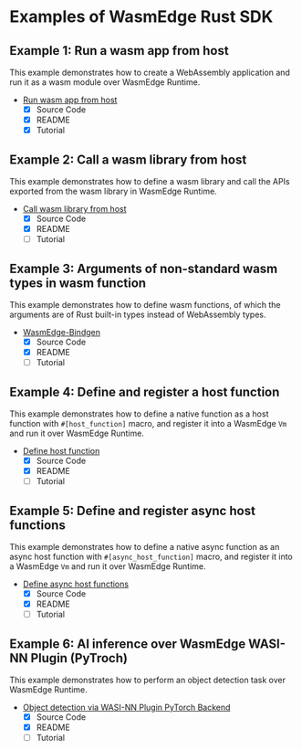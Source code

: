 # Examples of WasmEdge Rust SDK

## Example 1: Run a wasm app from host

This example demonstrates how to create a WebAssembly application and run it as a wasm module over WasmEdge Runtime.

- [Run wasm app from host](run-wasm-app-from-host/README.md)
  - [x] Source Code
  - [x] README
  - [x] Tutorial

## Example 2: Call a wasm library from host

This example demonstrates how to define a wasm library and call the APIs exported from the wasm library in WasmEdge Runtime.

- [Call wasm library from host](call-wasm-lib-from-host/README.md)
  - [x] Source Code
  - [x] README
  - [ ] Tutorial

## Example 3: Arguments of non-standard wasm types in wasm function

This example demonstrates how to define wasm functions, of which the arguments are of Rust built-in types instead of WebAssembly types.

- [WasmEdge-Bindgen](wasmedge-bindgen/README.md)
  - [x] Source Code
  - [x] README
  - [ ] Tutorial

## Example 4: Define and register a host function

This example demonstrates how to define a native function as a host function with `#[host_function]` macro, and register it into a WasmEdge `Vm` and run it over WasmEdge Runtime.

- [Define host function](define-host-func/README.md)
  - [x] Source Code
  - [x] README
  - [ ] Tutorial

## Example 5: Define and register async host functions

This example demonstrates how to define a native async function as an async host function with `#[async_host_function]` macro, and register it into a WasmEdge `Vm` and run it over WasmEdge Runtime.

- [Define async host functions](define-async-host-func/README.md)
  - [x] Source Code
  - [x] README
  - [ ] Tutorial

## Example 6: AI inference over WasmEdge WASI-NN Plugin (PyTroch)

This example demonstrates how to perform an object detection task over WasmEdge Runtime.

- [Object detection via WASI-NN Plugin PyTorch Backend](object-detection-via-wasinn/README.md)
  - [x] Source Code
  - [x] README
  - [ ] Tutorial
